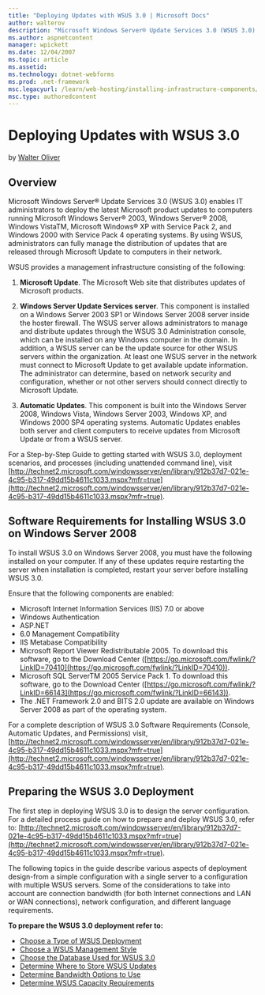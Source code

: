 ```yaml
---
title: "Deploying Updates with WSUS 3.0 | Microsoft Docs"
author: walterov
description: "Microsoft Windows Server® Update Services 3.0 (WSUS 3.0) enables IT administrators to deploy the latest Microsoft product updates to computers running Micros..."
ms.author: aspnetcontent
manager: wpickett
ms.date: 12/04/2007
ms.topic: article
ms.assetid: 
ms.technology: dotnet-webforms
ms.prod: .net-framework
msc.legacyurl: /learn/web-hosting/installing-infrastructure-components/deploying-updates-with-wsus-30
msc.type: authoredcontent
---
```

Deploying Updates with WSUS 3.0
====================
by [Walter Oliver](https://github.com/walterov)

## Overview

Microsoft Windows Server® Update Services 3.0 (WSUS 3.0) enables IT administrators to deploy the latest Microsoft product updates to computers running Microsoft Windows Server® 2003, Windows Server® 2008, Windows VistaTM, Microsoft Windows® XP with Service Pack 2, and Windows 2000 with Service Pack 4 operating systems. By using WSUS, administrators can fully manage the distribution of updates that are released through Microsoft Update to computers in their network.

WSUS provides a management infrastructure consisting of the following:

1. **Microsoft Update**. The Microsoft Web site that distributes updates of Microsoft products.

1. **Windows Server Update Services server**. This component is installed on a Windows Server 2003 SP1 or Windows Server 2008 server inside the hoster firewall. The WSUS server allows administrators to manage and distribute updates through the WSUS 3.0 Administration console, which can be installed on any Windows computer in the domain. In addition, a WSUS server can be the update source for other WSUS servers within the organization. At least one WSUS server in the network must connect to Microsoft Update to get available update information. The administrator can determine, based on network security and configuration, whether or not other servers should connect directly to Microsoft Update.

1. **Automatic Updates**. This component is built into the Windows Server 2008, Windows Vista, Windows Server 2003, Windows XP, and Windows 2000 SP4 operating systems. Automatic Updates enables both server and client computers to receive updates from Microsoft Update or from a WSUS server.

For a Step-by-Step Guide to getting started with WSUS 3.0, deployment scenarios, and processes (including unattended command line), visit [http://technet2.microsoft.com/windowsserver/en/library/912b37d7-021e-4c95-b317-49dd15b4611c1033.mspx?mfr=true](http://technet2.microsoft.com/windowsserver/en/library/912b37d7-021e-4c95-b317-49dd15b4611c1033.mspx?mfr=true).

## Software Requirements for Installing WSUS 3.0 on Windows Server 2008

To install WSUS 3.0 on Windows Server 2008, you must have the following installed on your computer. If any of these updates require restarting the server when installation is completed, restart your server before installing WSUS 3.0.

Ensure that the following components are enabled:

- Microsoft Internet Information Services (IIS) 7.0 or above
- Windows Authentication
- ASP.NET
- 6.0 Management Compatibility
- IIS Metabase Compatibility
- Microsoft Report Viewer Redistributable 2005. To download this software, go to the Download Center ([https://go.microsoft.com/fwlink/?LinkID=70410](https://go.microsoft.com/fwlink/?LinkID=70410)).
- Microsoft SQL ServerTM 2005 Service Pack 1. To download this software, go to the Download Center ([https://go.microsoft.com/fwlink/?LinkID=66143](https://go.microsoft.com/fwlink/?LinkID=66143)).
- The .NET Framework 2.0 and BITS 2.0 update are available on Windows Server 2008 as part of the operating system.

For a complete description of WSUS 3.0 Software Requirements (Console, Automatic Updates, and Permissions) visit, [http://technet2.microsoft.com/windowsserver/en/library/912b37d7-021e-4c95-b317-49dd15b4611c1033.mspx?mfr=true](http://technet2.microsoft.com/windowsserver/en/library/912b37d7-021e-4c95-b317-49dd15b4611c1033.mspx?mfr=true).

## Preparing the WSUS 3.0 Deployment

The first step in deploying WSUS 3.0 is to design the server configuration. For a detailed process guide on how to prepare and deploy WSUS 3.0, refer to: [http://technet2.microsoft.com/windowsserver/en/library/912b37d7-021e-4c95-b317-49dd15b4611c1033.mspx?mfr=true](http://technet2.microsoft.com/windowsserver/en/library/912b37d7-021e-4c95-b317-49dd15b4611c1033.mspx?mfr=true).

The following topics in the guide describe various aspects of deployment design-from a simple configuration with a single server to a configuration with multiple WSUS servers. Some of the considerations to take into account are connection bandwidth (for both Internet connections and LAN or WAN connections), network configuration, and different language requirements.

**To prepare the WSUS 3.0 deployment refer to:** 

- [Choose a Type of WSUS Deployment](http://technet2.microsoft.com/WindowsServer/en/library/12b665bc-07fa-4a4e-aed8-f970efe80c4c1033.mspx)
- [Choose a WSUS Management Style](http://technet2.microsoft.com/WindowsServer/en/library/98d5664a-2f6b-4ccf-b440-b71b7d5dec3e1033.mspx)
- [Choose the Database Used for WSUS 3.0](http://technet2.microsoft.com/WindowsServer/en/library/6f51cae4-4b1e-4a4b-81ef-cc92dd3644fd1033.mspx)
- [Determine Where to Store WSUS Updates](http://technet2.microsoft.com/WindowsServer/en/library/aa4d106e-830e-4074-8675-bc52b2ada0941033.mspx)
- [Determine Bandwidth Options to Use](http://technet2.microsoft.com/WindowsServer/en/library/f47b494b-fbf5-4bf8-a5c9-c31221a3dfdb1033.mspx)
- [Determine WSUS Capacity Requirements](http://technet2.microsoft.com/WindowsServer/en/library/92170771-83e7-47bb-abbc-7d93ee5d78671033.mspx)